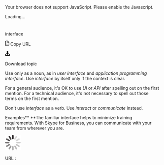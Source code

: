 Your browser does not support JavaScript. Please enable the Javascript.

Loading...

# 

interface

![Copy URL](interface_files/Copy.png)
Copy URL

![Download](interface_files/Download.png)

Download topic

Use only as a noun, as in *user interface* and *application programming interface*. Use *interface* by itself only if the context is clear. 

For a general audience, it's OK to use *UI* or *API* after
spelling out on the first mention. For a technical audience, it's
not necessary to spell out those terms on the first mention.

Don't use *interface* as a verb. Use *interact* or *communicate* instead.

Examples**
**The familiar interface helps to minimize training requirements.
With Skype for Business, you can communicate with your team from wherever you are.

![In progress](interface_files/activity-large.gif)

URL :
